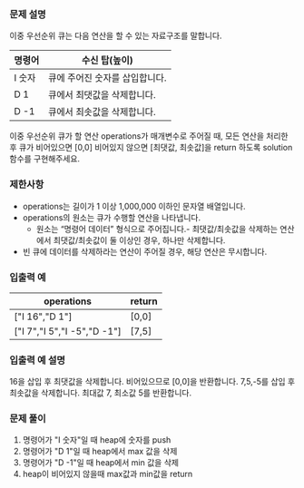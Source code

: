 ### 문제 설명
이중 우선순위 큐는 다음 연산을 할 수 있는 자료구조를 말합니다.

|명령어|수신 탑(높이)|
|------|---|
|I 숫자|큐에 주어진 숫자를 삽입합니다.|
|D 1|큐에서 최댓값을 삭제합니다.|
|D -1|큐에서 최솟값을 삭제합니다.|
이중 우선순위 큐가 할 연산 operations가 매개변수로 주어질 때, 모든 연산을 처리한 후 큐가 비어있으면 [0,0] 비어있지 않으면 [최댓값, 최솟값]을 return 하도록 solution 함수를 구현해주세요.

### 제한사항
- operations는 길이가 1 이상 1,000,000 이하인 문자열 배열입니다.
- operations의 원소는 큐가 수행할 연산을 나타냅니다.
    - 원소는 “명령어 데이터” 형식으로 주어집니다.- 최댓값/최솟값을 삭제하는 연산에서 최댓값/최솟값이 둘 이상인 경우, 하나만 삭제합니다.
- 빈 큐에 데이터를 삭제하라는 연산이 주어질 경우, 해당 연산은 무시합니다.

### 입출력 예

|operations|return|
|------|---|
|["I 16","D 1"]|[0,0]|
|["I 7","I 5","I -5","D -1"]|[7,5]|

### 입출력 예 설명
16을 삽입 후 최댓값을 삭제합니다. 비어있으므로 [0,0]을 반환합니다.
7,5,-5를 삽입 후 최솟값을 삭제합니다. 최대값 7, 최소값 5를 반환합니다.

### 문제 풀이
1. 명령어가 "I 숫자"일 때 heap에 숫자를 push
2. 명령어가 "D 1"일 때 heap에서 max 값을 삭제
3. 명령어가 "D -1"일 때 heap에서 min 값을 삭제
4. heap이 비어있지 않을때 max값과 min값을 return
